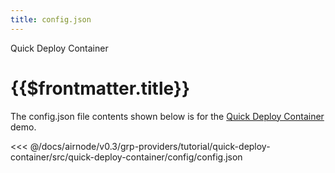 ```yaml
---
title: config.json
---
```


<TitleSpan>Quick Deploy Container</TitleSpan> <VersionWarning/>

# {{$frontmatter.title}}

The config.json file contents shown below is for the
[Quick Deploy Container](./) demo.

<!-- prettier-ignore -->
<<< @/docs/airnode/v0.3/grp-providers/tutorial/quick-deploy-container/src/quick-deploy-container/config/config.json
